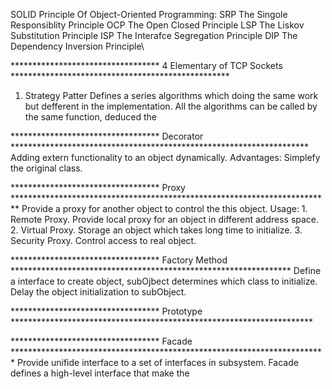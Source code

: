 SOLID Principle Of Object-Oriented Programming:
    SRP The Singole Responsiblity Principle
    OCP The Open Closed Principle
    LSP The Liskov Substitution Principle
    ISP The Interafce Segregation Principle
    DIP The Dependency Inversion Principle\
    
********************************** 4 Elementary of TCP Sockets  **************************************************
1. Strategy Patter
    Defines a series algorithms which doing the same work but defferent in the implementation. All the algorithms
        can be called by the same function, deduced the 

********************************** Decorator  ********************************************************************
    Adding extern functionality to an object dynamically.
Advantages:
    Simplefy the original class.
    
********************************** Proxy *************************************************************************
    Provide a proxy for another object to control the this object.
Usage:
    1. Remote Proxy. Provide local proxy for an object in different address space.
    2. Virtual Proxy. Storage an object which takes long time to initialize.
    3. Security Proxy. Control access to real object.
    
********************************** Factory Method ****************************************************************
    Define a interface to create object, subOjbect determines which class to initialize. Delay the object
        initialization to subObject.

********************************** Prototype *********************************************************************
   

********************************** Facade ************************************************************************
    Provide unifide interface to a set of interfaces in subsystem. Facade defines a high-level interface that make
        the 